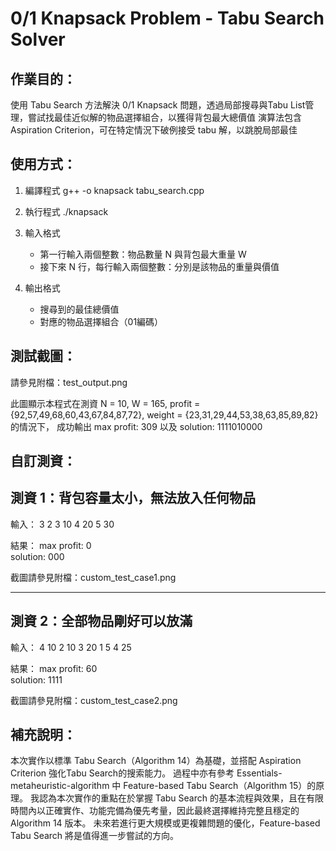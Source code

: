 0/1 Knapsack Problem - Tabu Search Solver
========================================

作業目的：
---------
使用 Tabu Search 方法解決 0/1 Knapsack 問題，透過局部搜尋與Tabu List管理，嘗試找最佳近似解的物品選擇組合，以獲得背包最大總價值
演算法包含 Aspiration Criterion，可在特定情況下破例接受 tabu 解，以跳脫局部最佳

使用方式：
---------
1. 編譯程式
   g++ -o knapsack tabu_search.cpp

2. 執行程式
   ./knapsack

3. 輸入格式
   - 第一行輸入兩個整數：物品數量 N 與背包最大重量 W
   - 接下來 N 行，每行輸入兩個整數：分別是該物品的重量與價值

4. 輸出格式
   - 搜尋到的最佳總價值
   - 對應的物品選擇組合（01編碼）

測試截圖：
---------
請參見附檔：test_output.png

此圖顯示本程式在測資 N = 10, W = 165, profit = {92,57,49,68,60,43,67,84,87,72}, weight = {23,31,29,44,53,38,63,85,89,82} 的情況下，
成功輸出 max profit: 309 以及 solution: 1111010000


自訂測資：
---------
測資 1：背包容量太小，無法放入任何物品 
--------------------------------------
輸入：
3 2
3 10
4 20
5 30

結果：
max profit: 0  
solution: 000

截圖請參見附檔：custom_test_case1.png

---

測資 2：全部物品剛好可以放滿
----------------------------
輸入：
4 10
2 10
3 20
1 5
4 25

結果：
max profit: 60  
solution: 1111

截圖請參見附檔：custom_test_case2.png

補充說明：
---------
本次實作以標準 Tabu Search（Algorithm 14）為基礎，並搭配 Aspiration Criterion 強化Tabu Search的搜索能力。
過程中亦有參考 Essentials-metaheuristic-algorithm 中 Feature-based Tabu Search（Algorithm 15）的原理。
我認為本次實作的重點在於掌握 Tabu Search 的基本流程與效果，且在有限時間內以正確實作、功能完備為優先考量，因此最終選擇維持完整且穩定的 Algorithm 14 版本。
未來若進行更大規模或更複雜問題的優化，Feature-based Tabu Search 將是值得進一步嘗試的方向。
